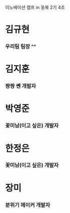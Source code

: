 이노베이션 캠프 in 동북 2기 4조

# 김규현
### 우리팀 팀장 ^^

# 김지훈
### 짱짱 쏀 개발자

# 박영준
### 꽃미남(이고 싶은) 개발자

# 한정은
### 꽃미남(이고 싶은) 개발자

# 장미
### 분위기 메이커 개발자